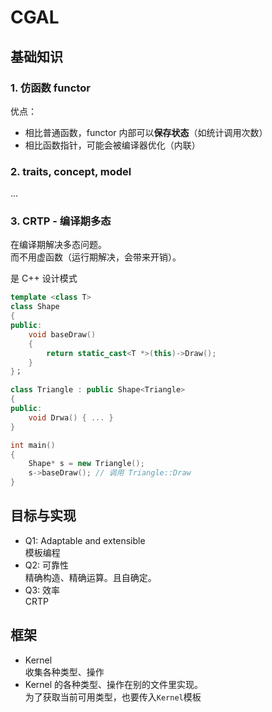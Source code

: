 # CGAL

## 基础知识

### 1. 仿函数 functor

优点：

* 相比普通函数，functor 内部可以**保存状态**（如统计调用次数）
* 相比函数指针，可能会被编译器优化（内联）

### 2. traits, concept, model

...

### 3. CRTP - 编译期多态

在编译期解决多态问题。  
而不用虚函数（运行期解决，会带来开销）。

是 C++ 设计模式

```c++
template <class T>
class Shape
{
public:
    void baseDraw()
    {
        return static_cast<T *>(this)->Draw();
    }
}；

class Triangle : public Shape<Triangle>
{
public:
    void Drwa() { ... }
}

int main()
{
    Shape* s = new Triangle();
    s->baseDraw(); // 调用 Triangle::Draw
}
```

## 目标与实现

* Q1: Adaptable and extensible  
  模板编程
* Q2: 可靠性  
  精确构造、精确运算。且自确定。
* Q3: 效率  
  CRTP

## 框架

* Kernel  
  收集各种类型、操作
* Kernel 的各种类型、操作在别的文件里实现。  
  为了获取当前可用类型，也要传入`Kernel`模板